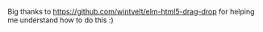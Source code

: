 Big thanks to https://github.com/wintvelt/elm-html5-drag-drop for helping me understand how to do this :)

